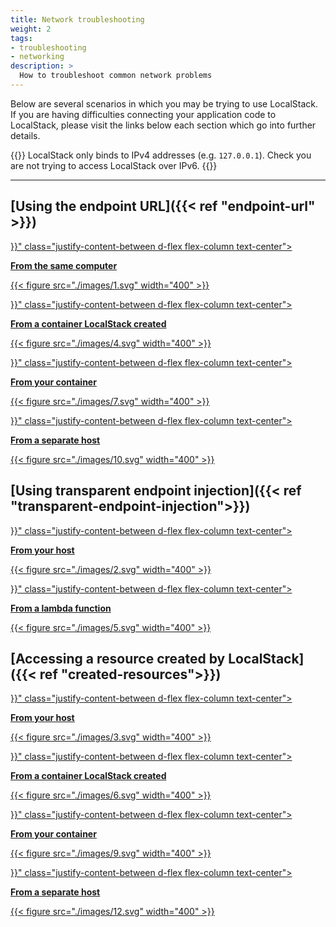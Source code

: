 ```yaml
---
title: Network troubleshooting
weight: 2
tags:
- troubleshooting
- networking
description: >
  How to troubleshoot common network problems
---
```


Below are several scenarios in which you may be trying to use LocalStack.
If you are having difficulties connecting your application code to LocalStack, please visit the links below each section which go into further details.

{{<alert title="Note">}}
LocalStack only binds to IPv4 addresses (e.g. `127.0.0.1`). Check you are not trying to access LocalStack over IPv6.
{{</alert>}}

---

<div class="container">
<div class="row pt-6">

## [Using the endpoint URL]({{< ref "endpoint-url" >}})


</div>
<div class="row">
<div class="col-lg-12 col-xl-6 d-flex justify-content-center">
<a href="{{< ref "endpoint-url#from-the-same-computer" >}}" class="justify-content-between d-flex flex-column text-center">

  **From the same computer**

{{< figure src="./images/1.svg" width="400" >}}


</a>
</div>

<div class="col-lg-12 col-xl-6 d-flex justify-content-center">
<a href="{{< ref "endpoint-url#from-a-container-localstack-created" >}}" class="justify-content-between d-flex flex-column text-center">

**From a container LocalStack created**

{{< figure src="./images/4.svg" width="400" >}}

</a>
</div>

<div class="col-lg-12 col-xl-6 d-flex justify-content-center">
<a href="{{< ref "endpoint-url#from-your-container" >}}" class="justify-content-between d-flex flex-column text-center">

**From your container**

{{< figure src="./images/7.svg" width="400" >}}

</a>
</div>

<div class="col-lg-12 col-xl-6 d-flex justify-content-center">
<a href="{{< ref "endpoint-url#from-a-separate-host" >}}" class="justify-content-between d-flex flex-column text-center">


**From a separate host**

{{< figure src="./images/10.svg" width="400" >}}

</a>
</div>


</div> <!-- row -->

<div class="row pt-6">

## [Using transparent endpoint injection]({{< ref "transparent-endpoint-injection">}})

</div>

<div class="row">
<div class="col-xl-6 col-md-12 d-flex justify-content-center">
<a href="{{< ref "transparent-endpoint-injection#from-your-host" >}}" class="justify-content-between d-flex flex-column text-center">

**From your host**

{{< figure src="./images/2.svg" width="400" >}}

</a>
</div>
<div class="col-xl-6 col-md-12 d-flex justify-content-center">
<a href="{{< ref "transparent-endpoint-injection#from-a-lambda-function" >}}" class="justify-content-between d-flex flex-column text-center">

**From a lambda function**

{{< figure src="./images/5.svg" width="400" >}}

</a>
</div>

</div> <!-- row -->

<div class="row pt-6">

## [Accessing a resource created by LocalStack]({{< ref "created-resources">}})

</div>

<div class="row">

<div class="col-lg-12 col-xl-6 d-flex justify-content-center">
<a href="{{< ref "created-resources#from-your-host" >}}" class="justify-content-between d-flex flex-column text-center">

**From your host**

{{< figure src="./images/3.svg" width="400" >}}

</a>
</div>


<div class="col-lg-12 col-xl-6 d-flex justify-content-center">
<a href="{{< ref "created-resources#from-a-container-localstack-created" >}}" class="justify-content-between d-flex flex-column text-center">

**From a container LocalStack created**

{{< figure src="./images/6.svg" width="400" >}}

</a>
</div>
<div class="col-lg-12 col-xl-6 d-flex justify-content-center">
<a href="{{< ref "created-resources#from-your-container" >}}" class="justify-content-between d-flex flex-column text-center">

**From your container**

{{< figure src="./images/9.svg" width="400" >}}

</a>
</div>

<div class="col-lg-12 col-xl-6 d-flex justify-content-center">
<a href="{{< ref "created-resources#from-a-separate-host" >}}" class="justify-content-between d-flex flex-column text-center">

**From a separate host**

{{< figure src="./images/12.svg" width="400" >}}

</a>
</div>
</div> <!-- row -->
</div> <!-- container -->
